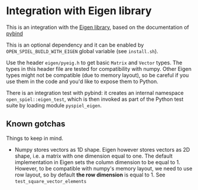 # Integration with Eigen library

This is an integration with the
[Eigen library](http://eigen.tuxfamily.org/index.php?title=Main_Page), based on
the documentation of
[pybind](https://pybind11.readthedocs.io/en/stable/advanced/cast/eigen.html#)

This is an optional dependency and it can be enabled by `OPEN_SPIEL_BUILD_WITH_EIGEN`
global variable (see `install.sh`).

Use the header `eigen/pyeig.h` to get basic `Matrix` and `Vector` types. The
types in this header file are tested for compatibility with numpy. Other Eigen
types might not be compatible (due to memory layout), so be careful if you use
them in the code and you'd like to expose them to Python.

There is an integration test with pybind: it creates an internal namespace
`open_spiel::eigen_test`, which is then invoked as part of the Python test suite
by loading module `pyspiel_eigen`.

## Known gotchas

Things to keep in mind.

-   Numpy stores vectors as 1D shape. Eigen however stores vectors as 2D shape,
    i.e. a matrix with one dimension equal to one. The default implementation in
    Eigen sets the column dimension to be equal to 1. However, to be compatible
    with numpy's memory layout, we need to use row layout, so by default **the
    row dimension** is equal to 1. See `test_square_vector_elements`
